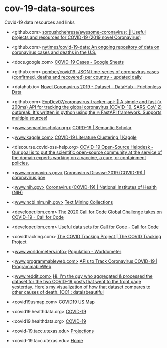 # cov-19-data-sources
Covid-19 data resources and links




 - <github.com> [soroushchehresa/awesome-coronavirus: 🦠 Useful projects and resources for COVID-19 (2019 novel Coronavirus)](https://github.com/soroushchehresa/awesome-coronavirus)

 - <github.com> [nytimes/covid-19-data: An ongoing repository of data on coronavirus cases and deaths in the U.S.](https://github.com/nytimes/covid-19-data)

 - <docs.google.com> [COVID-19 Cases - Google Sheets](https://docs.google.com/spreadsheets/d/14quQPFErG-hlpsrNgYcX85vW7JMMK5X2vNZrafRcH8c/edit#gid=2087034741)

 - <github.com> [pomber/covid19: JSON time-series of coronavirus cases (confirmed, deaths and recovered) per country - updated daily](https://github.com/pomber/covid19)

 - <datahub.io> [Novel Coronavirus 2019 - Dataset - DataHub - Frictionless Data](https://datahub.io/core/covid-19)

 - <github.com> [ExpDev07/coronavirus-tracker-api: 🦠 A simple and fast (< 200ms) API for tracking the global coronavirus (COVID-19, SARS-CoV-2) outbreak. It's written in python using the 🔥 FastAPI framework. Supports multiple sources!](https://github.com/ExpDev07/coronavirus-tracker-api)

 - <www.semanticscholar.org> [CORD-19 | Semantic Scholar](https://www.semanticscholar.org/cord19)

 - <www.kaggle.com> [COVID-19 Literature Clustering | Kaggle](https://www.kaggle.com/maksimeren/covid-19-literature-clustering)

 - <discourse.covid-oss-help.org> [COVID-19 Open-Source Helpdesk - Our goal is to put the scientific open-source community at the service of the domain experts working on a vaccine, a cure, or containment policies.](https://discourse.covid-oss-help.org/)

 - <www.coronavirus.gov> [Coronavirus Disease 2019 (COVID-19) | coronavirus.gov](https://www.coronavirus.gov/)

 - <www.nih.gov> [Coronavirus (COVID-19) | National Institutes of Health (NIH)](https://www.nih.gov/health-information/coronavirus)

 - <www.ncbi.nlm.nih.gov> [Text Mining Collections](https://www.ncbi.nlm.nih.gov/pmc/tools/textmining/)

 - <developer.ibm.com> [The 2020 Call for Code Global Challenge takes on COVID-19 - Call for Code](https://developer.ibm.com/callforcode/blogs/the-2020-call-for-code-global-challenge-takes-on-covid-19)

 - <developer.ibm.com> [Useful data sets for Call for Code - Call for Code](https://developer.ibm.com/callforcode/blogs/useful-data-sets-for-call-for-code-2020)

 - <covidtracking.com> [The COVID Tracking Project | The COVID Tracking Project](https://covidtracking.com/)

 - <www.worldometers.info> [Population - Worldometer](https://www.worldometers.info/population/)

 - <www.programmableweb.com> [APIs to Track Coronavirus COVID-19 | ProgrammableWeb](https://www.programmableweb.com/news/apis-to-track-coronavirus-covid-19/review/2020/04/24)

 - <www.reddit.com> [Hi, I'm the guy who aggregated & processed the dataset for the two COVID-19 posts that went to the front page yesterday. Here's my visualization of how that dataset compares to other causes of death. [OC] : dataisbeautiful](https://www.reddit.com/r/dataisbeautiful/comments/fyqno3/hi_im_the_guy_who_aggregated_processed_the/)

 - <covid19usmap.com> [COVID19 US Map](https://covid19usmap.com/)

 - <covid19.healthdata.org> [COVID-19](https://covid19.healthdata.org/united-states-of-america)

 - <covid19.healthdata.org> [COVID-19](https://covid19.healthdata.org/united-states-of-america/indiana)

 - <covid-19.tacc.utexas.edu> [Projections](https://covid-19.tacc.utexas.edu/projections/)

 - <covid-19.tacc.utexas.edu> [Home](https://covid-19.tacc.utexas.edu/)
